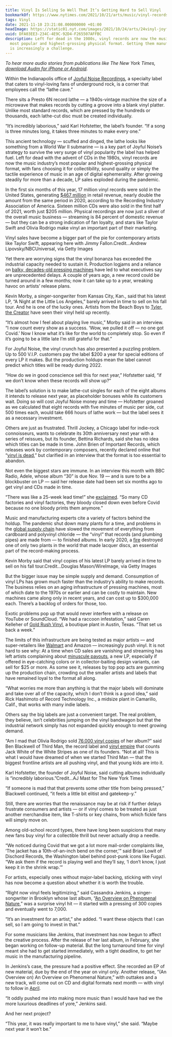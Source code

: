 ```yaml
---
title: Vinyl Is Selling So Well That It’s Getting Hard to Sell Vinyl
bookmarkOf: https://www.nytimes.com/2021/10/21/arts/music/vinyl-records-delays.html
tags: Vinyl
date: 2021-11-10 23:21:08.000000000 +01:00
headImage: https://static01.nyt.com/images/2021/10/24/arts/24vinyl-joyful/merlin_195848325_fa99de1c-b8a4-4ce5-afa7-6c01f90b59a5-largeHorizontalJumbo.jpg
uuid: DFA03EE3-234C-4E9C-92D4-F265507AFFBC
description: Left for dead in the 1980s, vinyl records are now the music industry’s
  most popular and highest-grossing physical format. Getting them manufactured, however,
  is increasingly a challenge.
---
```


_To hear more audio stories from publications like The New York Times,_ [_download Audm for iPhone or Android_](https://www.audm.com/?utm_source=nyt&utm_medium=embed&utm_campaign=vinyl_hard_to_sell)_._

Within the Indianapolis office of [Joyful Noise Recordings](https://www.joyfulnoiserecordings.com/), a specialty label that caters to vinyl-loving fans of underground rock, is a corner that employees call the “lathe cave.”

There sits a Presto 6N record lathe — a 1940s-vintage machine the size of a microwave that makes records by cutting a groove into a blank vinyl platter. Unlike most standard records, which are pressed by the hundreds or thousands, each lathe-cut disc must be created individually.

“It’s incredibly laborious,” said Karl Hofstetter, the label’s founder. “If a song is three minutes long, it takes three minutes to make every one.”

This ancient technology — scuffed and dinged, the lathe looks like something from a World War II submarine — is a key part of Joyful Noise’s strategy to survive the very surge of vinyl popularity the label has helped fuel. Left for dead with the advent of CDs in the 1980s, vinyl records are now the music industry’s most popular and highest-grossing physical format, with fans choosing it for collectibility, sound quality or simply the tactile experience of music in an age of digital ephemerality. After growing steadily for more than a decade, LP sales exploded during the pandemic.

In the first six months of this year, 17 million vinyl records were sold in the United States, generating [$467 million](https://www.riaa.com/wp-content/uploads/2021/09/Mid-Year-2021-RIAA-Music-Revenue-Report.pdf) in retail revenue, nearly double the amount from the same period in 2020, according to the Recording Industry Association of America. Sixteen million CDs were also sold in the first half of 2021, worth just $205 million. Physical recordings are now just a sliver of the overall music business — streaming is 84 percent of domestic revenue — but they can be a strong indication of fan loyalty, and stars like Taylor Swift and Olivia Rodrigo make vinyl an important part of their marketing.

Vinyl sales have become a bigger part of the pie for contemporary artists like Taylor Swift, appearing here with Jimmy Fallon.Credit...Andrew Lipovsky/NBCUniversal, via Getty Images

Yet there are worrying signs that the vinyl bonanza has exceeded the industrial capacity needed to sustain it. Production logjams and a reliance on [balky, decades-old pressing machines](https://www.nytimes.com/2015/09/15/business/media/a-vinyl-lp-frenzy-brings-record-pressing-machines-back-to-life.html) have led to what executives say are unprecedented delays. A couple of years ago, a new record could be turned around in a few months; now it can take up to a year, wreaking havoc on artists’ release plans.

Kevin Morby, a singer-songwriter from Kansas City, Kan., said that his latest LP, “A Night at the Little Los Angeles,” barely arrived in time to sell on his fall tour. And he is one of the lucky ones. Artists from the Beach Boys to [Tyler, the Creator](https://twitter.com/tylerthecreator/status/1425258962555793410) have seen their vinyl held up recently.

“It’s almost how I feel about playing live music,” Morby said in an interview. “I now count every show as a success. ‘Wow, we pulled it off — no one got Covid.’ Now I know what it’s like for the world to completely stop. So even if it’s going to be a little late I’m still grateful for that.”

For Joyful Noise, the vinyl crunch has also presented a puzzling problem. Up to 500 V.I.P. customers pay the label $200 a year for special editions of every LP it makes. But the production holdups mean the label cannot predict which titles will be ready during 2022.

“How do we in good conscience sell this for next year,” Hofstetter said, “if we don’t know when these records will show up?”

The label’s solution is to make lathe-cut singles for each of the eight albums it intends to release next year, as placeholder bonuses while its customers wait. Doing so will cost Joyful Noise money and time — Hofstetter groaned as we calculated that eight records with five minutes of music per side, cut 500 times each, would take 666 hours of lathe work — but the label sees it as a necessary investment.

Others are just as frustrated. Thrill Jockey, a Chicago label for indie-rock connoisseurs, wants to celebrate its 30th anniversary next year with a series of reissues, but its founder, Bettina Richards, said she has no idea which titles can be made in time. John Brien of Important Records, which releases work by contemporary composers, recently declared online that “[vinyl is dead](https://twitter.com/imprec/status/1400830466685554692),” but clarified in an interview that the format is too essential to abandon.

Not even the biggest stars are immune. In an interview this month with BBC Radio, Adele, whose album “30” is due Nov. 19 — and is sure to be a blockbuster on LP — said her release date had been set six months ago to get vinyl and CDs made in time.

“There was like a 25-week lead time!” she [exclaimed](https://www.youtube.com/watch?v=FiB0k9m68oU&t=564s). “So many CD factories and vinyl factories, they bloody closed down even before Covid because no one bloody prints them anymore.”

Music and manufacturing experts cite a variety of factors behind the holdup. The pandemic shut down many plants for a time, and problems in the [global supply chain](https://www.nytimes.com/2021/08/30/business/supply-chain-shortages.html) have slowed the movement of everything from cardboard and polyvinyl chloride — the “vinyl” that records (and plumbing pipes) are made from — to finished albums. In early 2020, a [fire](https://www.rollingstone.com/pro/news/vinyl-industry-apollo-masters-fire-951903/) destroyed one of only two plants in the world that made lacquer discs, an essential part of the record-making process.

Kevin Morby said that vinyl copies of his latest LP barely arrived in time to sell on his fall tour.Credit...Douglas Mason/WireImage, via Getty Images

But the bigger issue may be simple supply and demand. Consumption of vinyl LPs has grown much faster than the industry’s ability to make records. The business relies on an aging infrastructure of pressing machines, most of which date to the 1970s or earlier and can be costly to maintain. New machines came along only in recent years, and can cost up to $300,000 each. There’s a backlog of orders for those, too.

Exotic problems pop up that would never interfere with a release on YouTube or SoundCloud. “We had a raccoon infestation,” said Caren Kelleher of [Gold Rush Vinyl](https://www.austinmonthly.com/gold-rush-vinyl-aims-to-change-the-record-business/), a boutique plant in Austin, Texas. “That set us back a week.”

The limits of this infrastructure are being tested as major artists — and super-retailers like [Walmart](https://www.walmart.com/ip/Adele-30-Walmart-Exclusive-Vinyl-with-12-x-12-Limited-Edition-Print/450341669) and Amazon — increasingly push vinyl. It is not hard to see why: At a time when CD sales are vanishing and streaming has left artists complaining about [minuscule payouts](https://www.nytimes.com/2021/05/07/arts/music/streaming-music-payments.html), a new LP, especially if offered in eye-catching colors or in collector-baiting design variants, can sell for $25 or more. As some see it, releases by top pop acts are gumming up the production chain, crowding out the smaller artists and labels that have remained loyal to the format all along.

“What worries me more than anything is that the major labels will dominate and take over all of the capacity, which I don’t think is a good idea,” said Rick Hashimoto of Record Technology Inc., a midsize plant in Camarillo, Calif., that works with many indie labels.

Others say the big labels are just a convenient target. The real problem, they believe, isn’t celebrities jumping on the vinyl bandwagon but that the industrial network simply has not expanded quickly enough to meet growing demand.

“Am I mad that Olivia Rodrigo sold [76,000 vinyl copies](https://www.nytimes.com/2021/08/30/arts/music/aaliyah-olivia-rodrigo-billboard.html) of her album?” said Ben Blackwell of Third Man, the record label and [vinyl empire](https://thirdmanpressing.com/) that counts Jack White of the White Stripes as one of its founders. “Not at all! This is what I would have dreamed of when we started Third Man — that the biggest frontline artists are all pushing vinyl, and that young kids are into it.

Karl Hofstetter, the founder of Joyful Noise, said cutting albums individually is “incredibly laborious.”Credit...AJ Mast for The New York Times

“If someone is mad that that prevents some other title from being pressed,” Blackwell continued, “it feels a little bit elitist and gatekeep-y.”

Still, there are worries that the renaissance may be at risk if further delays frustrate consumers and artists — or if vinyl comes to be treated as just another merchandise item, like T-shirts or key chains, from which fickle fans will simply move on.

Among old-school record types, there have long been suspicions that many new fans buy vinyl for a collectible thrill but never actually drop a needle.

“We noticed during Covid that we got a lot more mail-order complaints like, ‘The jacket has a 10th-of-an-inch bend on the corner,’” said Brian Lowit of Dischord Records, the Washington label behind post-punk icons like Fugazi. “We ask them if the record is playing well and they’ll say, ‘I don’t know, I just keep it in the shrink wrap.’”

For artists, especially ones without major-label backing, sticking with vinyl has now become a question about whether it is worth the trouble.

“Right now vinyl feels legitimizing,” said Cassandra Jenkins, a singer-songwriter in Brooklyn whose last album, “[An Overview on Phenomenal Nature](https://pitchfork.com/reviews/albums/cassandra-jenkins-an-overview-on-phenomenal-nature/),” was a surprise vinyl hit — it started with a pressing of 300 copies and eventually went to 7,000.

“It’s an investment for an artist,” she added. “I want these objects that I can sell, so I am going to invest in that.”

For some musicians like Jenkins, that investment has now begun to affect the creative process. After the release of her last album, in February, she began working on follow-up material. But the long turnaround time for vinyl meant she had to get started immediately, with a tight deadline, to get her music in the manufacturing pipeline.

In Jenkins’s case, the pressure had a positive effect. She recorded an EP of new material, due by the end of the year on vinyl only. Another release, “(An Overview on) An Overview on Phenomenal Nature,” with outtakes and a new track, will come out on CD and digital formats next month — with vinyl to follow in [April](https://www.grapefruitrecordclub.com/products/cassandra-jenkins-an-overview-on-an-overview-on-phenomenal-nature-lp-pre-order).

“It oddly pushed me into making more music than I would have had we the more luxurious deadlines of yore,” Jenkins said.

And her next project?

“This year, it was really important to me to have vinyl,” she said. “Maybe next year it won’t be.”